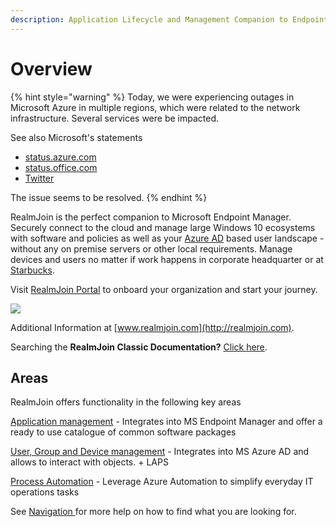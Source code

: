 ```yaml
---
description: Application Lifecycle and Management Companion to Endpoint Manager
---
```


# Overview

{% hint style="warning" %}
Today, we were experiencing outages in Microsoft Azure in multiple regions, which were related to the network infrastructure. Several services were be impacted.

See also Microsoft's statements

* [status.azure.com](https://status.azure.com/)
* [status.office.com](https://status.office.com/)
* [Twitter](https://twitter.com/MSFT365Status/status/1618149579341369345)



The issue seems to be resolved.
{% endhint %}

RealmJoin is the perfect companion to Microsoft Endpoint Manager. Securely connect to the cloud and manage large Windows 10 ecosystems with software and policies as well as your [Azure AD](https://azure.microsoft.com/en-us/services/active-directory/) based user landscape - without any on premise servers or other local requirements. Manage devices and users no matter if work happens in corporate headquarter or at [Starbucks](https://www.starbucks.com).

Visit [RealmJoin Portal](https://portal.realmjoin.com) to onboard your organization and start your journey.

![](.gitbook/assets/rjvnext-appstore.png)

Additional Information at [www.realmjoin.com](http://realmjoin.com).

Searching the **RealmJoin Classic Documentation?** [Click here](https://docs-classic.realmjoin.com).

## Areas

RealmJoin offers functionality in the following key areas

[Application management](AppManagement/) - Integrates into MS Endpoint Manager and offer a ready to use catalogue of common software packages

[User, Group and Device management](user-group-device-management/) - Integrates into MS Azure AD and allows to interact with objects. + LAPS

[Process Automation](runbooks/) - Leverage Azure Automation to simplify everyday IT operations tasks

See [Navigation ](readme/navigation.md)for more help on how to find what you are looking for.
